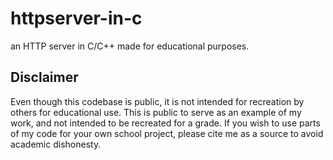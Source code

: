 # httpserver-in-c
an HTTP server in C/C++ made for educational purposes.

## Disclaimer
Even though this codebase is public, it is not intended for recreation by others for educational use. This is public to serve as an example of my work, and not intended to be recreated for a grade. If you wish to use parts of my code for your own school project, please cite me as a source to avoid academic dishonesty.
